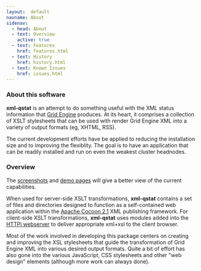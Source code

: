 ```yaml
---
layout:  default
navname: About
sidenav:
  - head: About
  - text: Overview
    active: true
  - text: Features
    href: features.html
  - text: History
    href: history.html
  - text: Known Issues
    href: issues.html
---
```


### About this software

**xml-qstat** is an attempt to do something useful with the XML status
information that [Grid Engine](http://en.wikipedia.org/wiki/Grid_Engine)
produces. At its heart, it comprises a collection of XSLT stylesheets that
can be used with render Grid Engine XML into a variety of output formats
(eg, XHTML, RSS).

The current development efforts have be applied to reducing the installation
size and to improving the flexiblity. The goal is to have an application
that can be readily installed and run on even the weakest cluster headnodes.


### Overview

The [screenshots](screenshots.html) and [demo pages](demo.html) will give a
better view of the current capabilities.

When used for server-side XSLT transformations, **xml-qstat** contains a
set of files and directories designed to function as a self-contained web
application within the [Apache Cocoon 2.1](http://cocoon.apache.org/2.1)
XML publishing framework.
For client-side XSLT transformations, **xml-qstat** uses modules added
into the [HTTPi webserver](http://www.floodgap.com/httpi/)
to deliver appropriate xml+xsl to the client browser.

Most of the work involved in developing this package centers on creating
and improving the XSL stylesheets that guide the transformation of Grid
Engine XML into various desired output formats. Quite a bit of effort has
also gone into the various JavaScript, CSS stylesheets and other "web design"
elements (although more work can always done).


